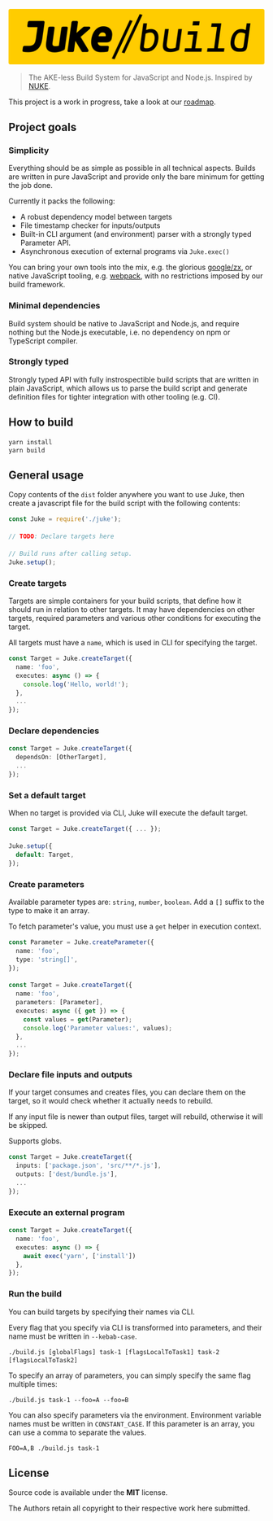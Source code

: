 ![JUKE build](./assets/juke-build.png)

> The AKE-less Build System for JavaScript and Node.js.
> Inspired by [NUKE](https://nuke.build/).

This project is a work in progress, take a look at our
[roadmap](https://github.com/stylemistake/juke-build/projects/1).

## Project goals

### Simplicity

Everything should be as simple as possible in all technical aspects. Builds
are written in pure JavaScript and provide only the bare minimum for getting
the job done.

Currently it packs the following:

- A robust dependency model between targets
- File timestamp checker for inputs/outputs
- Built-in CLI argument (and environment) parser with a strongly typed
Parameter API.
- Asynchronous execution of external programs via `Juke.exec()`

You can bring your own tools into the mix, e.g. the glorious
[google/zx](https://github.com/google/zx), or native JavaScript tooling, e.g.
[webpack](https://webpack.js.org/), with no restrictions imposed by our build
framework.

### Minimal dependencies

Build system should be native to JavaScript and Node.js, and require nothing
but the Node.js executable, i.e. no dependency on npm or TypeScript compiler.

### Strongly typed

Strongly typed API with fully instrospectible build scripts that are written
in plain JavaScript, which allows us to parse the build script and generate
definition files for tighter integration with other tooling (e.g. CI).

## How to build

```
yarn install
yarn build
```

## General usage

Copy contents of the `dist` folder anywhere you want to use Juke, then
create a javascript file for the build script with the following contents:

```ts
const Juke = require('./juke');

// TODO: Declare targets here

// Build runs after calling setup.
Juke.setup();
```

### Create targets

Targets are simple containers for your build scripts, that define how it should
run in relation to other targets. It may have dependencies on other targets,
required parameters and various other conditions for executing the target.

All targets must have a `name`, which is used in CLI for specifying the target.

```ts
const Target = Juke.createTarget({
  name: 'foo',
  executes: async () => {
    console.log('Hello, world!');
  },
  ...
});
```

### Declare dependencies

```ts
const Target = Juke.createTarget({
  dependsOn: [OtherTarget],
  ...
});
```

### Set a default target

When no target is provided via CLI, Juke will execute the default target.

```ts
const Target = Juke.createTarget({ ... });

Juke.setup({
  default: Target,
});
```

### Create parameters

Available parameter types are: `string`, `number`, `boolean`.
Add a `[]` suffix to the type to make it an array.

To fetch parameter's value, you must use a `get` helper in execution context.

```ts
const Parameter = Juke.createParameter({
  name: 'foo',
  type: 'string[]',
});

const Target = Juke.createTarget({
  name: 'foo',
  parameters: [Parameter],
  executes: async ({ get }) => {
    const values = get(Parameter);
    console.log('Parameter values:', values);
  },
  ...
});
```

### Declare file inputs and outputs

If your target consumes and creates files, you can declare them on the target,
so it would check whether it actually needs to rebuild.

If any input file is newer than output files, target will rebuild, otherwise
it will be skipped.

Supports globs.

```ts
const Target = Juke.createTarget({
  inputs: ['package.json', 'src/**/*.js'],
  outputs: ['dest/bundle.js'],
  ...
});
```

### Execute an external program

```ts
const Target = Juke.createTarget({
  name: 'foo',
  executes: async () => {
    await exec('yarn', ['install'])
  },
});
```

### Run the build

You can build targets by specifying their names via CLI.

Every flag that you specify via CLI is transformed into parameters, and their
name must be written in `--kebab-case`.

```
./build.js [globalFlags] task-1 [flagsLocalToTask1] task-2 [flagsLocalToTask2]
```

To specify an array of parameters, you can simply specify the same flag
multiple times:

```
./build.js task-1 --foo=A --foo=B
```

You can also specify parameters via the environment. Environment variable
names must be written in `CONSTANT_CASE`. If this parameter is an array,
you can use a comma to separate the values.

```
FOO=A,B ./build.js task-1
```

## License

Source code is available under the **MIT** license.

The Authors retain all copyright to their respective work here submitted.
